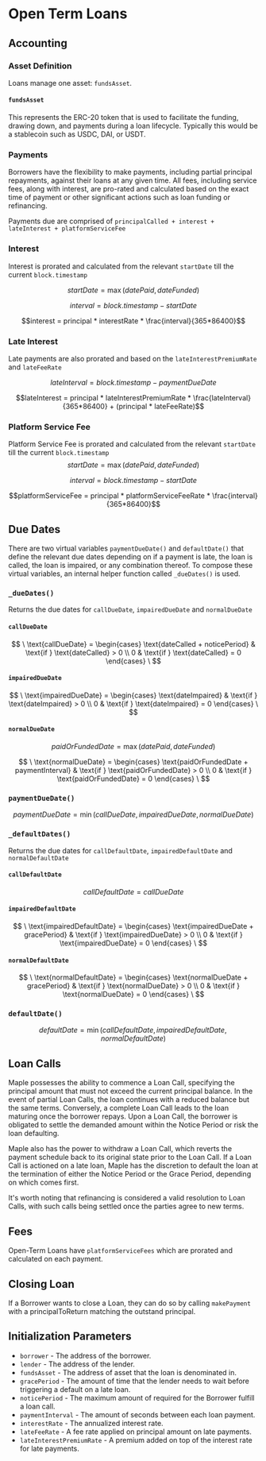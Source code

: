 # Open Term Loans

## Accounting

### Asset Definition

Loans manage one asset: `fundsAsset`.

#### `fundsAsset`

This represents the ERC-20 token that is used to facilitate the funding, drawing down, and payments during a loan lifecycle. Typically this would be a stablecoin such as USDC, DAI, or USDT.

### Payments

Borrowers have the flexibility to make payments, including partial principal repayments, against their loans at any given time. All fees, including service fees, along with interest, are pro-rated and calculated based on the exact time of payment or other significant actions such as loan funding or refinancing.

Payments due are comprised of `principalCalled + interest + lateInterest + platformServiceFee`

### Interest

Interest is prorated and calculated from the relevant `startDate` till the current `block.timestamp`

$$startDate = \max(datePaid, dateFunded)$$

$$interval = block.timestamp - startDate$$

$$interest = principal * interestRate * \frac{interval}{365*86400}$$

### Late Interest

Late payments are also prorated and based on the `lateInterestPremiumRate` and `lateFeeRate`

$$lateInterval = block.timestamp - paymentDueDate$$

$$lateInterest = principal * lateInterestPremiumRate * \frac{lateInterval}{365*86400} + (principal * lateFeeRate)$$

### Platform Service Fee

Platform Service Fee is prorated and calculated from the relevant `startDate` till the current `block.timestamp` $$startDate = \max(datePaid, dateFunded)$$

$$interval = block.timestamp - startDate$$

$$platformServiceFee = principal * platformServiceFeeRate * \frac{interval}{365*86400}$$

## Due Dates

There are two virtual variables `paymentDueDate()` and `defaultDate()` that define the relevant due dates depending on if a payment is late, the loan is called, the loan is impaired, or any combination thereof. To compose these virtual variables, an internal helper function called `_dueDates()` is used.

### `_dueDates()`

Returns the due dates for `callDueDate`, `impairedDueDate` and `normalDueDate`

#### `callDueDate`

$$
\ \text{callDueDate} = \begin{cases} \text{dateCalled + noticePeriod} & \text{if } \text{dateCalled} > 0 \\ 0 & \text{if } \text{dateCalled} = 0 \end{cases} \
$$

#### `impairedDueDate`

$$
\ \text{impairedDueDate} = \begin{cases} \text{dateImpaired} & \text{if } \text{dateImpaired} > 0 \\ 0 & \text{if } \text{dateImpaired} = 0 \end{cases} \
$$

#### `normalDueDate`

$$paidOrFundedDate = \max(datePaid, dateFunded)$$

$$
\ \text{normalDueDate} = \begin{cases} \text{paidOrFundedDate + paymentInterval} & \text{if } \text{paidOrFundedDate} > 0 \\ 0 & \text{if } \text{paidOrFundedDate} = 0 \end{cases} \
$$

### `paymentDueDate()`

$$paymentDueDate = \min(callDueDate, impairedDueDate, normalDueDate)$$

### `_defaultDates()`

Returns the due dates for `callDefaultDate`, `impairedDefaultDate` and `normalDefaultDate`

#### `callDefaultDate`

$$callDefaultDate = callDueDate$$

#### `impairedDefaultDate`

$$
\ \text{impairedDefaultDate} = \begin{cases} \text{impairedDueDate + gracePeriod} & \text{if } \text{impairedDueDate} > 0 \\ 0 & \text{if } \text{impairedDueDate} = 0 \end{cases} \
$$

#### `normalDefaultDate`

$$
\ \text{normalDefaultDate} = \begin{cases} \text{normalDueDate + gracePeriod} & \text{if } \text{normalDueDate} > 0 \\ 0 & \text{if } \text{normalDueDate} = 0 \end{cases} \
$$

### `defaultDate()`

$$defaultDate = \min(callDefaultDate, impairedDefaultDate, normalDefaultDate)$$

## Loan Calls

Maple possesses the ability to commence a Loan Call, specifying the principal amount that must not exceed the current principal balance. In the event of partial Loan Calls, the loan continues with a reduced balance but the same terms. Conversely, a complete Loan Call leads to the loan maturing once the borrower repays. Upon a Loan Call, the borrower is obligated to settle the demanded amount within the Notice Period or risk the loan defaulting.

Maple also has the power to withdraw a Loan Call, which reverts the payment schedule back to its original state prior to the Loan Call. If a Loan Call is actioned on a late loan, Maple has the discretion to default the loan at the termination of either the Notice Period or the Grace Period, depending on which comes first.

It's worth noting that refinancing is considered a valid resolution to Loan Calls, with such calls being settled once the parties agree to new terms.

## Fees

Open-Term Loans have `platformServiceFees` which are prorated and calculated on each payment.

## Closing Loan

If a Borrower wants to close a Loan, they can do so by calling `makePayment` with a principalToReturn matching the outstand principal.

## Initialization Parameters

* `borrower` - The address of the borrower.
* `lender` - The address of the lender.
* `fundsAsset` - The address of asset that the loan is denominated in.
* `gracePeriod` - The amount of time that the lender needs to wait before triggering a default on a late loan.
* `noticePeriod` - The maximum amount of required for the Borrower fulfill a loan call.
* `paymentInterval` - The amount of seconds between each loan payment.
* `interestRate` - The annualized interest rate.
* `lateFeeRate` - A fee rate applied on principal amount on late payments.
* `lateInterestPremiumRate` - A premium added on top of the interest rate for late payments.
